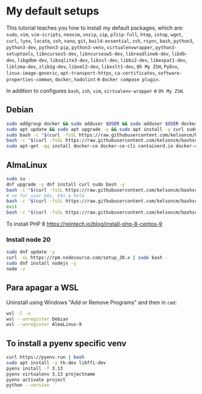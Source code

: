 # My default setups

This tutorial teaches you how to install my default packages, which are: `sudo`, `vim`, `vim-scripts`, `neovim`, `unzip`, `zip`, `p7zip-full`, `htop`, `iotop`, `wget`, `curl`, `lynx`, `locate`, `ssh`, `nano`, `git`, `build-essential`, `zsh`, `rsync`, `bash`, `python3`, `python3-dev`, `python3-pip`, `python3-venv`, `virtualenvwrapper`, `python3-setuptools`, `libncurses5-dev`, `libncursesw5-dev`, `libreadline6-dev`, `libdb-dev`, `libgdbm-dev`, `libsqlite3-dev`, `libssl-dev`, `libbz2-dev`, `libexpat1-dev`, `liblzma-dev`, `zlib1g-dev`, `libxml2-dev`, `libxslt1-dev`, `Oh My ZSH`, `PyEnv`, `linux-image-generic`, `apt-transport-https`, `ca-certificates`, `software-properties-common`, `docker`, `hadolint` e `docker compose plugin`.

In addition to configures `bash`, `zsh`, `vim`, `virtualenv-wrapper` e `Oh My ZSH`.


## Debian

```bash
sudo addgroup docker && sudo adduser $USER && sudo adduser $USER docker
sudo apt update && sudo apt upgrade -y && sudo apt install -y curl sudo bash && cat /etc/os-release && cat /etc/debian_version
sudo bash -c "$(curl -fsSL https://raw.githubusercontent.com/kelsoncm/bashscripts/refs/heads/main/debian/setup_root.sh)"
bash -c "$(curl -fsSL https://raw.githubusercontent.com/kelsoncm/bashscripts/refs/heads/main/debian/setup_user.sh)"
sudo apt-get -qq install docker-ce docker-ce-cli containerd.io docker-compose-plugin docker-ce-rootless-extras docker-buildx-plugin docker-model-plugin docker-buildx-plugin
```

## AlmaLinux
```bash
sudo su -
dnf upgrade -y dnf install curl sudo bash -y
bash -c "$(curl -fsSL https://raw.githubusercontent.com/kelsoncm/bashscripts/refs/heads/main/alma/setup_root.sh)"
# se for usar k8s, k9s e helm
bash -c "$(curl -fsSL https://raw.githubusercontent.com/kelsoncm/bashscripts/refs/heads/main/alma/setup_k8s.sh)"
exit
bash -c "$(curl -fsSL https://raw.githubusercontent.com/kelsoncm/bashscripts/refs/heads/main/alma/setup_user.sh)"
```

To install PHP 8 https://reintech.io/blog/install-php-8-centos-9

### Install node 20
```bash
sudo dnf update -y
curl -sL https://rpm.nodesource.com/setup_20.x | sudo bash -
sudo dnf install nodejs -y
node -v
```

## Para apagar a WSL
Uninstall using Windows "Add or Remove Programs" and then in `cmd`:

```bash
wsl -l -v
wsl --unregister Debian
wsl --unregister AlmaLinux-9
```

## To install a pyenv specific venv

```bash
curl https://pyenv.run | bash
sudo apt install -y tk-dev libffi-dev
pyenv install -f 3.13
pyenv virtualenv 3.13 projectname
pyenv activate project
python --version
```
